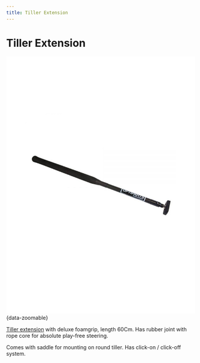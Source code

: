 ```yaml
---
title: Tiller Extension
---
```

# Tiller Extension

![Tiller Extension](../img/boat/tiller-extension.jpg){data-zoomable}

[Tiller extension](https://dinghygo-support.de/product/tiller-extention/?v=3a52f3c22ed6) with deluxe foamgrip, length 60Cm. Has rubber joint with rope core for absolute play-free steering.

Comes with saddle for mounting on round tiller. Has click-on / click-off system.